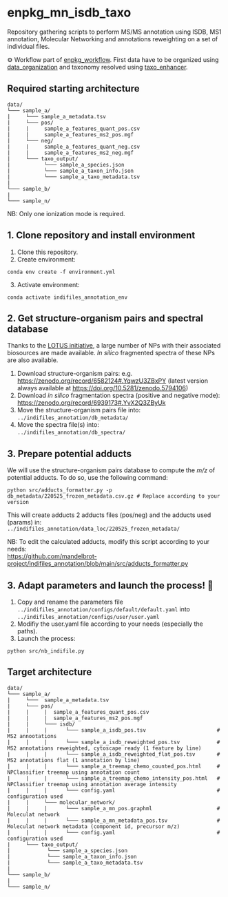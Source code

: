 # enpkg_mn_isdb_taxo
Repository gathering scripts to perform MS/MS annotation using ISDB, MS1 annotation, Molecular Networking and annotations reweighting on a set of individual files.  

⚙️ Workflow part of [enpkg_workflow](https://github.com/enpkg/enpkg_workflow). First data have to be organized using [data_organization](https://github.com/enpkg/enpkg_data_organization) and taxonomy resolved using [taxo_enhancer](https://github.com/enpkg/enpkg_taxo_enhancer).  

## Required starting architecture

```
data/
└─── sample_a/
|     └─── sample_a_metadata.tsv
|     └─── pos/
|     |     sample_a_features_quant_pos.csv
|     |     sample_a_features_ms2_pos.mgf     
|     └─── neg/
|     |     sample_a_features_quant_neg.csv
|     |     sample_a_features_ms2_neg.mgf
|     └─── taxo_output/
|           └─── sample_a_species.json
|           └─── sample_a_taxon_info.json
|           └─── sample_a_taxo_metadata.tsv
|
└─── sample_b/
|
└─── sample_n/
```
NB: Only one ionization mode is required. 

## 1. Clone repository and install environment

1. Clone this repository.
2. Create environment: 
```console 
conda env create -f environment.yml
```
3. Activate environment:  
```console 
conda activate indifiles_annotation_env
```

## 2. Get structure-organism pairs and spectral database
Thanks to the [LOTUS initiative](https://lotus.nprod.net/), a large number of NPs with their associated biosources are made available. *In silico* fragmented spectra of these NPs are also available.  
1. Download structure-organism pairs: e.g. https://zenodo.org/record/6582124#.YqwzU3ZBxPY (latest version always available at https://doi.org/10.5281/zenodo.5794106)
2. Download *in silico* fragmentation spectra (positive and negative mode): https://zenodo.org/record/6939173#.YvX2Q3ZByUk
4. Move the structure-organism pairs file into:  
<code>../indifiles_annotation/db_metadata/</code>
3. Move the spectra file(s) into:  
<code>../indifiles_annotation/db_spectra/</code>

## 3. Prepare potential adducts

We will use the structure-organism pairs database to compute the *m/z* of potential adducts. To do so, use the following command:

```console
python src/adducts_formatter.py -p db_metadata/220525_frozen_metadata.csv.gz # Replace according to your version
```
This will create adducts 2 adducts files (pos/neg) and the adducts used (params) in:  
<code>../indifiles_annotation/data_loc/220525_frozen_metadata/</code>

NB: To edit the calculated adducts, modify this script according to your needs:  
https://github.com/mandelbrot-project/indifiles_annotation/blob/main/src/adducts_formatter.py

## 3. Adapt parameters and launch the process! 🚀

1. Copy and rename the parameters file <code>../indifiles_annotation/configs/default/default.yaml</code> into <code>../indifiles_annotation/configs/user/user.yaml</code>
2. Modifiy the user.yaml file according to your needs (especially the paths).
3. Launch the process:
```console
python src/nb_indifile.py
```

##  Target architecture

```
data/
└─── sample_a/
|     └───  sample_a_metadata.tsv
|     └─── pos/
|     |     |  sample_a_features_quant_pos.csv
|     |     |  sample_a_features_ms2_pos.mgf
|     |     └─── isdb/
|     |     |      └─── sample_a_isdb_pos.tsv                       # MS2 annootations
|     |     |      └─── sample_a_isdb_reweighted_pos.tsv            # MS2 annotations reweighted, cytoscape ready (1 feature by line)
|     |     |      └─── sample_a_isdb_reweighted_flat_pos.tsv       # MS2 annotations flat (1 annotation by line)
|     |     |      └─── sample_a_treemap_chemo_counted_pos.html     # NPClassifier treemap using annotation count
|     |     |      └─── sample_a_treemap_chemo_intensity_pos.html   # NPClassifier treemap using annotation average intensity
|     |     |      └─── config.yaml                                 # configuration used
|     |     └─── molecular_network/
|     |     |      └─── sample_a_mn_pos.graphml                     # Moleculat network
|     |     |      └─── sample_a_mn_metadata_pos.tsv                # Moleculat network metadata (component id, precursor m/z)
|     |     |      └─── config.yaml                                 # configuration used
|     └─── taxo_output/
|            └─── sample_a_species.json
|            └─── sample_a_taxon_info.json
|            └─── sample_a_taxo_metadata.tsv
|
└─── sample_b/
|
└─── sample_n/
```
